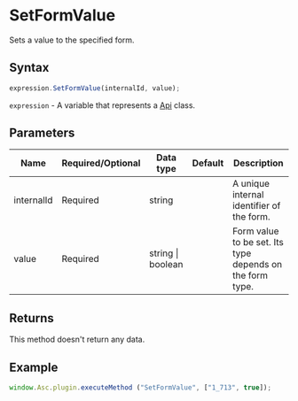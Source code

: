 # SetFormValue

Sets a value to the specified form.

## Syntax

```javascript
expression.SetFormValue(internalId, value);
```

`expression` - A variable that represents a [Api](../Api.md) class.

## Parameters

| **Name** | **Required/Optional** | **Data type** | **Default** | **Description** |
| ------------- | ------------- | ------------- | ------------- | ------------- |
| internalId | Required | string |  | A unique internal identifier of the form. |
| value | Required | string \| boolean |  | Form value to be set. Its type depends on the form type. |

## Returns

This method doesn't return any data.

## Example

```javascript
window.Asc.plugin.executeMethod ("SetFormValue", ["1_713", true]);
```
